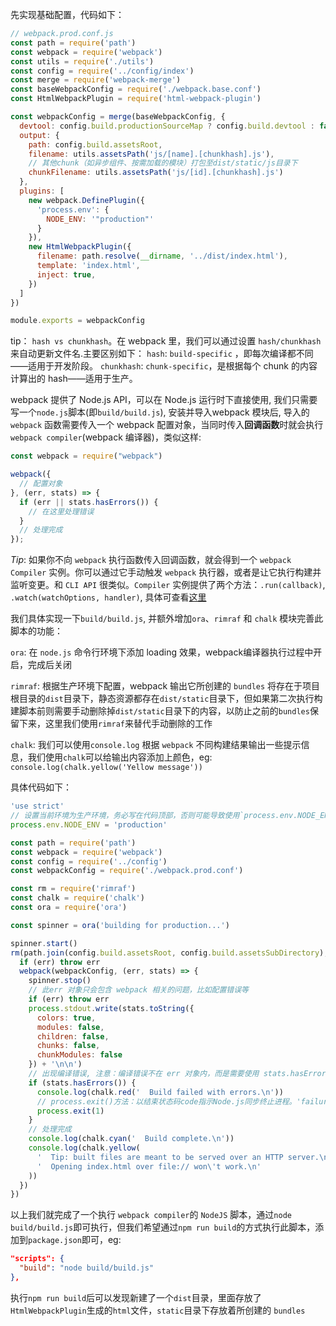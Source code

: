 先实现基础配置，代码如下：

``` js
// webpack.prod.conf.js
const path = require('path')
const webpack = require('webpack')
const utils = require('./utils')
const config = require('../config/index')
const merge = require('webpack-merge')
const baseWebpackConfig = require('./webpack.base.conf')
const HtmlWebpackPlugin = require('html-webpack-plugin')

const webpackConfig = merge(baseWebpackConfig, {
  devtool: config.build.productionSourceMap ? config.build.devtool : false,
  output: {
    path: config.build.assetsRoot,
    filename: utils.assetsPath('js/[name].[chunkhash].js'),
    // 其他chunk（如异步组件、按需加载的模块）打包至dist/static/js目录下
    chunkFilename: utils.assetsPath('js/[id].[chunkhash].js')
  },
  plugins: [
    new webpack.DefinePlugin({
      'process.env': {
        NODE_ENV: '"production"'
      }
    }),
    new HtmlWebpackPlugin({
      filename: path.resolve(__dirname, '../dist/index.html'),
      template: 'index.html',
      inject: true,
    })
  ]
})

module.exports = webpackConfig
```

tip： `hash vs chunkhash`。在 webpack 里，我们可以通过设置 `hash/chunkhash` 来自动更新文件名.主要区别如下：
`hash`: `build-specific` ，即每次编译都不同——适用于开发阶段。
`chunkhash`: `chunk-specific`，是根据每个 chunk 的内容计算出的 hash——适用于生产。

webpack 提供了 Node.js API，可以在 Node.js 运行时下直接使用, 我们只需要写一个`node.js`脚本(即`build/build.js`), 安装并导入webpack 模块后, 导入的 `webpack` 函数需要传入一个 webpack 配置对象，当同时传入**回调函数**时就会执行 `webpack compiler`(webpack 编译器)，类似这样:

``` js
const webpack = require("webpack")

webpack({
  // 配置对象
}, (err, stats) => {
  if (err || stats.hasErrors()) {
    // 在这里处理错误
  }
  // 处理完成
});
```

*Tip*: 如果你不向 `webpack` 执行函数传入回调函数，就会得到一个 `webpack Compiler` 实例。你可以通过它手动触发 `webpack` 执行器，或者是让它执行构建并监听变更。和 `CLI API` 很类似。`Compiler` 实例提供了两个方法：`.run(callback)`, `.watch(watchOptions, handler)`, 具体可查看[这里](https://doc.webpack-china.org/api/node/#webpack-)


我们具体实现一下`build/build.js`, 并额外增加`ora`、`rimraf` 和 `chalk` 模块完善此脚本的功能：

`ora`: 在 `node.js` 命令行环境下添加 loading 效果，webpack编译器执行过程中开启，完成后关闭

`rimraf`: 根据生产环境下配置，webpack 输出它所创建的 `bundles` 将存在于项目根目录的`dist`目录下，静态资源都存在`dist/static`目录下，但如果第二次执行构建脚本前则需要手动删除掉`dist/static`目录下的内容，以防止之前的`bundles`保留下来，这里我们使用`rimraf`来替代手动删除的工作

`chalk`: 我们可以使用`console.log` 根据 `webpack` 不同构建结果输出一些提示信息，我们使用`chalk`可以给输出内容添加上颜色，eg: `console.log(chalk.yellow('Yellow message'))`

具体代码如下：

``` js
'use strict'
// 设置当前环境为生产环境，务必写在代码顶部，否则可能导致使用`process.env.NODE_ENV`的 module 中对当前环境判断错误 或者 NODE_ENV 为 undefined
process.env.NODE_ENV = 'production'

const path = require('path')
const webpack = require('webpack')
const config = require('../config')
const webpackConfig = require('./webpack.prod.conf')

const rm = require('rimraf')
const chalk = require('chalk')
const ora = require('ora')

const spinner = ora('building for production...')

spinner.start()
rm(path.join(config.build.assetsRoot, config.build.assetsSubDirectory), err => {
  if (err) throw err
  webpack(webpackConfig, (err, stats) => {
    spinner.stop()
    // 此err 对象只会包含 webpack 相关的问题，比如配置错误等
    if (err) throw err
    process.stdout.write(stats.toString({
      colors: true,
      modules: false,
      children: false,
      chunks: false,
      chunkModules: false
    }) + '\n\n')
    // 出现编译错误, 注意：编译错误不在 err 对象内，而是需要使用 stats.hasErrors() 单独处理， err 对象只会包含 webpack 相关的问题，比如配置错误等
    if (stats.hasErrors()) {
      console.log(chalk.red('  Build failed with errors.\n'))
      // process.exit()方法：以结束状态码code指示Node.js同步终止进程。'failure'状态码: 1, 'success' 状态码 0
      process.exit(1)
    }
    // 处理完成
    console.log(chalk.cyan('  Build complete.\n'))
    console.log(chalk.yellow(
      '  Tip: built files are meant to be served over an HTTP server.\n' +
      '  Opening index.html over file:// won\'t work.\n'
    ))
  })
})
```

以上我们就完成了一个执行 `webpack compiler`的 `NodeJS` 脚本，通过`node build/build.js`即可执行，但我们希望通过`npm run build`的方式执行此脚本，添加到`package.json`即可，eg:

``` json
"scripts": {
  "build": "node build/build.js"
},
```

执行`npm run build`后可以发现新建了一个`dist`目录，里面存放了`HtmlWebpackPlugin`生成的`html`文件，`static`目录下存放着所创建的 `bundles`